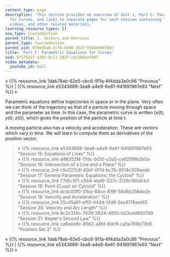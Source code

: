```yaml
---
content_type: page
description: 'This section provides an overview of Unit 1, Part C: Parametric Equations
  for Curves, and links to separate pages for each session containing lecture notes,
  videos, and other related materials.'
learning_resource_types: []
ocw_type: CourseSection
parent_title: 1. Vectors and Matrices
parent_type: CourseSection
parent_uid: 670edba6-2cf4-bbd8-3537-93d6e066fb6c
title: 'Part C: Parametric Equations for Curves'
uid: 6f575227-d303-8c11-3827-c5c3b8aaf897
video_metadata:
  youtube_id: null
---
```


« {{% resource_link 1dab78ab-62e5-cbc6-911a-6f4dda3a0c86 "Previous" %}} | {{% resource_link e5343669-3ea8-a4e9-6e81-941891967e93 "Next" %}} »

Parametric equations define trajectories in space or in the plane. Very often we can think of the trajectory as that of a particle moving through space and the parameter as time. In this case, the parametric curve is written (_x_(_t_); _y_(_t_); _z_(_t_)), which gives the position of the particle at time _t_.

A moving particle also has a velocity and acceleration. These are vectors which vary in time. We will learn to compute them as derivatives of the position vector.

> » {{% resource_link e5343669-3ea8-a4e9-6e81-941891967e93 "Session 15: Equations of Lines" %}}  
> » {{% resource_link d48352f4-17dc-b010-c0a5-ce62f99b2e0a "Session 16: Intersection of a Line and a Plane" %}}  
> » {{% resource_link c5c027c8-45bf-0f7d-bc7b-9514c509aeab "Session 17: General Parametric Equations; the Cycloid" %}}  
> » {{% resource_link 77d5c5f1-c564-ebd6-027c-3128c160dcb3 "Session 18: Point (Cusp) on Cycloid" %}}  
> » {{% resource_link dcdc00f0-31ba-84ce-819f-58d5b2584e2e "Session 19: Velocity and Acceleration" %}}  
> » {{% resource_link 25cd5a91-eff0-444d-5fd8-5ec6178eef45 "Session 20: Velocity and Arc Length" %}}  
> » {{% resource_link 8c2c314c-7639-2934-4855-b23ce9880749 "Session 21: Kepler's Second Law" %}}  
> » {{% resource_link ca6eee8c-85b2-a8fd-9dc9-ca5e769b73b9 "Problem Set 3" %}}

« {{% resource_link 1dab78ab-62e5-cbc6-911a-6f4dda3a0c86 "Previous" %}} | {{% resource_link e5343669-3ea8-a4e9-6e81-941891967e93 "Next" %}} »
